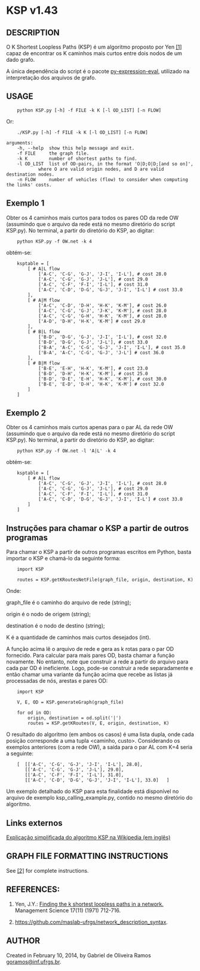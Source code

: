 # KSP v1.43

## DESCRIPTION
O K Shortest Loopless Paths (KSP) é um algoritmo proposto por Yen [[1]](https://pubsonline.informs.org/doi/abs/10.1287/mnsc.17.11.712) capaz de encontrar os K caminhos mais curtos entre dois nodos de um dado grafo.

A única dependência do script é o pacote [py-expression-eval](https://github.com/AxiaCore/py-expression-eval), utilizado na interpretação dos arquivos de grafo.

## USAGE
		python KSP.py [-h] -f FILE -k K [-l OD_LIST] [-n FLOW]

Or:

		./KSP.py [-h] -f FILE -k K [-l OD_LIST] [-n FLOW]
```
arguments:
	-h, --help	show this help message and exit.
	-f FILE		the graph file.
	-k K		number of shortest paths to find.
	-l OD_LIST	list of OD-pairs, in the format 'O|D;O|D;[and so on]', 
			where O are valid origin nodes, and D are valid destination nodes.
	-n FLOW		number of vehicles (flow) to consider when computing the links' costs.
```

## Exemplo 1
Obter os 4 caminhos mais curtos para todos os pares OD da rede OW (assumindo que o arquivo da rede está no mesmo diretório do script KSP.py). No terminal, a partir do diretório do KSP, ao digitar:

		python KSP.py -f OW.net -k 4
obtém-se:

		ksptable = [
			[ # A|L flow
				['A-C', 'C-G', 'G-J', 'J-I', 'I-L'], # cost 28.0
				['A-C', 'C-G', 'G-J', 'J-L'], # cost 29.0
				['A-C', 'C-F', 'F-I', 'I-L'], # cost 31.0
				['A-C', 'C-D', 'D-G', 'G-J', 'J-I', 'I-L'] # cost 33.0
			],
			[ # A|M flow
				['A-C', 'C-D', 'D-H', 'H-K', 'K-M'], # cost 26.0
				['A-C', 'C-G', 'G-J', 'J-K', 'K-M'], # cost 28.0
				['A-C', 'C-G', 'G-H', 'H-K', 'K-M'], # cost 28.0
				['A-D', 'D-H', 'H-K', 'K-M'] # cost 29.0
			],
			[ # B|L flow
				['B-D', 'D-G', 'G-J', 'J-I', 'I-L'], # cost 32.0
				['B-D', 'D-G', 'G-J', 'J-L'], # cost 33.0
				['B-A', 'A-C', 'C-G', 'G-J', 'J-I', 'I-L'], # cost 35.0
				['B-A', 'A-C', 'C-G', 'G-J', 'J-L'] # cost 36.0
			],
			[ # B|M flow
				['B-E', 'E-H', 'H-K', 'K-M'], # cost 23.0
				['B-D', 'D-H', 'H-K', 'K-M'], # cost 25.0
				['B-D', 'D-E', 'E-H', 'H-K', 'K-M'], # cost 30.0
				['B-E', 'E-D', 'D-H', 'H-K', 'K-M'] # cost 32.0
			]
		]
		
## Exemplo 2
Obter os 4 caminhos mais curtos apenas para o par AL da rede OW (assumindo que o arquivo da rede está no mesmo diretório do script KSP.py). No terminal, a partir do diretório do KSP, ao digitar:

		python KSP.py -f OW.net -l 'A|L' -k 4
obtém-se:

		ksptable = [
			[ # A|L flow
				['A-C', 'C-G', 'G-J', 'J-I', 'I-L'], # cost 28.0
				['A-C', 'C-G', 'G-J', 'J-L'], # cost 29.0
				['A-C', 'C-F', 'F-I', 'I-L'], # cost 31.0
				['A-C', 'C-D', 'D-G', 'G-J', 'J-I', 'I-L'] # cost 33.0
			]
		]

## Instruções para chamar o KSP a partir de outros programas
Para chamar o KSP a partir de outros programas escritos em Python, basta importar o KSP e chamá-lo da seguinte forma:

		import KSP

		routes = KSP.getKRoutesNetFile(graph_file, origin, destination, K)
Onde:

graph_file é o caminho do arquivo de rede (string);

origin é o nodo de origem (string);

destination é o nodo de destino (string);

K é a quantidade de caminhos mais curtos desejados (int).

A função acima lê o arquivo de rede e gera as k rotas para o par OD fornecido. Para calcular para mais pares OD, basta chamar a função novamente. No entanto, note que construir a rede a partir do arquivo para cada par OD é ineficiente. Logo, pode-se construir a rede separadamente e então chamar uma variante da função acima que recebe as listas já processadas de nós, arestas e pares OD:

		import KSP

		V, E, OD = KSP.generateGraph(graph_file)

		for od in OD:
		    origin, destination = od.split('|')
		    routes = KSP.getKRoutes(V, E, origin, destination, K)
O resultado do algoritmo (em ambos os casos) é uma lista dupla, onde cada posição corresponde a uma tupla <caminho, custo>. Considerando os exemplos anteriores (com a rede OW), a saída para o par AL com K=4 seria a seguinte:

		[  [['A-C', 'C-G', 'G-J', 'J-I', 'I-L'], 28.0], 
		   [['A-C', 'C-G', 'G-J', 'J-L'], 29.0], 
		   [['A-C', 'C-F', 'F-I', 'I-L'], 31.0], 
		   [['A-C', 'C-D', 'D-G', 'G-J', 'J-I', 'I-L'], 33.0]   ]
Um exemplo detalhado do KSP para esta finalidade está disponível no arquivo de exemplo ksp_calling_example.py, contido no mesmo diretório do algoritmo.

## Links externos
[Explicação simplificada do algoritmo KSP na Wikipedia (em inglês)](https://en.wikipedia.org/wiki/Yen%27s_algorithm)


## GRAPH FILE FORMATTING INSTRUCTIONS

See [[2]](https://github.com/maslab-ufrgs/network_description_syntax) for complete instructions.

## REFERENCES:

1. Yen, J.Y.: [Finding the k shortest loopless paths in a network.](https://pubsonline.informs.org/doi/abs/10.1287/mnsc.17.11.712) Management Science 17(11) (1971) 712-716.

2. https://github.com/maslab-ufrgs/network_description_syntax.

## AUTHOR

Created in February 10, 2014, by Gabriel de Oliveira Ramos <goramos@inf.ufrgs.br>.
